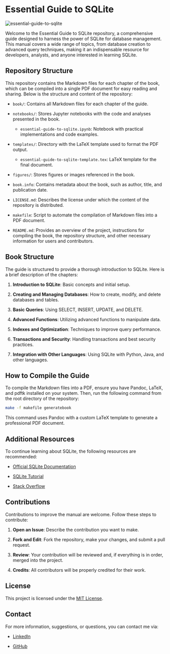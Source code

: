 
# Essential Guide to SQLite

![essential-guide-to-sqlite](path/to/your/image.png)

Welcome to the Essential Guide to SQLite repository, a comprehensive guide designed to harness the power of SQLite for database management. This manual covers a wide range of topics, from database creation to advanced query techniques, making it an indispensable resource for developers, analysts, and anyone interested in learning SQLite.

## Repository Structure

This repository contains the Markdown files for each chapter of the book, which can be compiled into a single PDF document for easy reading and sharing. Below is the structure and content of the repository:

  - `book/`: Contains all Markdown files for each chapter of the guide.

  - `notebooks/`: Stores Jupyter notebooks with the code and analyses presented in the book.

    - `essential-guide-to-sqlite.ipynb`: Notebook with practical implementations and code examples.

  - `templates/`: Directory with the LaTeX template used to format the PDF output.

    - `essential-guide-to-sqlite-template.tex`: LaTeX template for the final document.

  - `figures/`: Stores figures or images referenced in the book.

  - `book.info`: Contains metadata about the book, such as author, title, and publication date.

  - `LICENSE.md`: Describes the license under which the content of the repository is distributed.

  - `makefile`: Script to automate the compilation of Markdown files into a PDF document.

  - `README.md`: Provides an overview of the project, instructions for compiling the book, the repository structure, and other necessary information for users and contributors.

## Book Structure

The guide is structured to provide a thorough introduction to SQLite. Here is a brief description of the chapters:

  1. **Introduction to SQLite**: Basic concepts and initial setup.

  2. **Creating and Managing Databases**: How to create, modify, and delete databases and tables.

  3. **Basic Queries**: Using SELECT, INSERT, UPDATE, and DELETE.

  4. **Advanced Functions**: Utilizing advanced functions to manipulate data.

  5. **Indexes and Optimization**: Techniques to improve query performance.

  6. **Transactions and Security**: Handling transactions and best security practices.

  7. **Integration with Other Languages**: Using SQLite with Python, Java, and other languages.

## How to Compile the Guide

To compile the Markdown files into a PDF, ensure you have Pandoc, LaTeX, and pdftk installed on your system. Then, run the following command from the root directory of the repository:

```bash
make -f makefile generatebook
```

This command uses Pandoc with a custom LaTeX template to generate a professional PDF document.

## Additional Resources

To continue learning about SQLite, the following resources are recommended:

  - [Official SQLite Documentation](https://www.sqlite.org/docs.html)

  - [SQLite Tutorial](https://www.sqlitetutorial.net/)

  - [Stack Overflow](https://stackoverflow.com/questions/tagged/sqlite)

## Contributions

Contributions to improve the manual are welcome. Follow these steps to contribute:

  1. **Open an Issue**: Describe the contribution you want to make.

  2. **Fork and Edit**: Fork the repository, make your changes, and submit a pull request.

  3. **Review**: Your contribution will be reviewed and, if everything is in order, merged into the project.

  4. **Credits**: All contributors will be properly credited for their work.

## License

This project is licensed under the [MIT License](LICENSE.md).

## Contact

For more information, suggestions, or questions, you can contact me via:

  - [LinkedIn](https://www.linkedin.com)

  - [GitHub](https://www.github.com)
